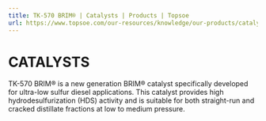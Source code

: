 ```yaml
---
title: TK-570 BRIM® | Catalysts | Products | Topsoe
url: https://www.topsoe.com/our-resources/knowledge/our-products/catalysts/tk-570-brim#main-content
---
```


# CATALYSTS

TK-570 BRIM® is a new generation BRIM® catalyst specifically developed for ultra-low sulfur diesel applications. This catalyst provides high hydrodesulfurization (HDS) activity and is suitable for both straight-run and cracked distillate fractions at low to medium pressure.